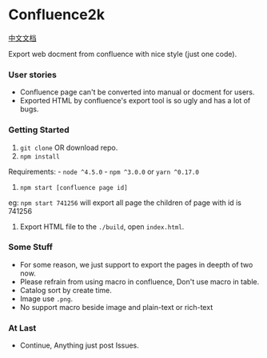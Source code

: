 # Confluence2k
[中文文档](https://github.com/lqs469/confluence2k/blob/dev/README-zh.md)

Export web docment from confluence with nice style (just one code).

### User stories
- Confluence page can't be converted into manual or docment for users.
- Exported HTML by confluence's export tool is so ugly and has a lot of bugs.

### Getting Started
1. `git clone` OR download repo.
1. `npm install`

  Requirements:
    - `node ^4.5.0`
    - `npm ^3.0.0` or `yarn ^0.17.0`
1. `npm start [confluence page id]`

  eg: `npm start 741256` will export all page the children of page with id is 741256
1. Export HTML file to the `./build`, open `index.html`.

### Some Stuff
- For some reason, we just support to export the pages in deepth of two now.
- Please refrain from using macro in confluence, Don't use macro in table.
- Catalog sort by create time.
- Image use `.png`.
- No support macro beside image and plain-text or rich-text

### At Last
- Continue, Anything just post Issues.
